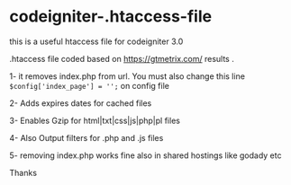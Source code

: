 # codeigniter-.htaccess-file

this is a useful htaccess file for codeigniter 3.0

.htaccess file coded based on https://gtmetrix.com/ results . 

1- it removes index.php from url. You must also change this line 
`$config['index_page'] = '';` on config file

2- Adds expires dates for cached files

3- Enables Gzip for html|txt|css|js|php|pl files

4- Also Output filters for .php and .js files 

5- removing index.php works fine also in shared hostings like godady etc

Thanks 
